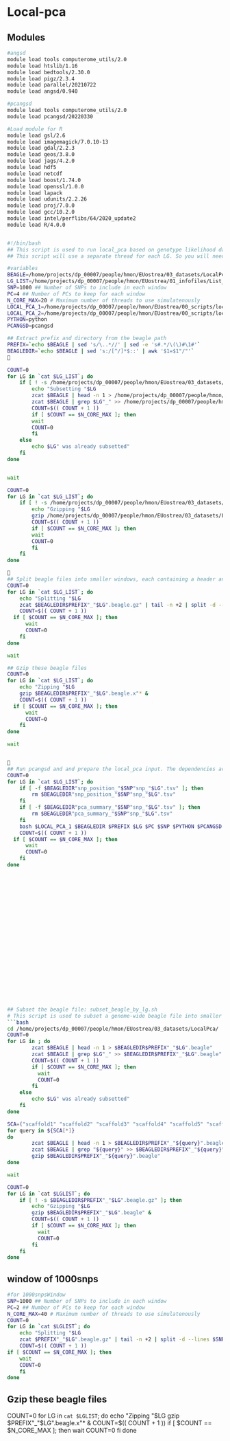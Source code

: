 Local-pca
================

## Modules
```bash
#angsd
module load tools computerome_utils/2.0
module load htslib/1.16
module load bedtools/2.30.0
module load pigz/2.3.4
module load parallel/20210722
module load angsd/0.940

#pcangsd
module load tools computerome_utils/2.0
module load pcangsd/20220330 

#Load module for R
module load gsl/2.6
module load imagemagick/7.0.10-13
module load gdal/2.2.3
module load geos/3.8.0
module load jags/4.2.0
module load hdf5
module load netcdf
module load boost/1.74.0
module load openssl/1.0.0
module load lapack
module load udunits/2.2.26
module load proj/7.0.0
module load gcc/10.2.0
module load intel/perflibs/64/2020_update2
module load R/4.0.0
```
```bash

#!/bin/bash
## This script is used to run local_pca based on genotype likelihood data. See https://github.com/petrelharp/local_pca for details. 
## This script will use a separate thread for each LG. So you will need to first run /workdir/genomic-data-analysis/scripts/subset_beagle_by_lg.sh

#variables
BEAGLE=/home/projects/dp_00007/people/hmon/EUostrea/03_datasets/LocalPca/Jan23_A940_minMapQ20minQ20_NOMININD_setMinDepthInd1_setMinDepthInd1_setMinDepth600setMaxDepth1200.beagle.gz
LG_LIST=/home/projects/dp_00007/people/hmon/EUostrea/01_infofiles/List_scaffold_28jan23.txt
SNP=1000 ## Number of SNPs to include in each window
PC=4 ## Number of PCs to keep for each window
N_CORE_MAX=20 # Maximum number of threads to use simulatenously
LOCAL_PCA_1=/home/projects/dp_00007/people/hmon/EUostrea/00_scripts/local_pca_1.sh
LOCAL_PCA_2=/home/projects/dp_00007/people/hmon/EUostrea/00_scripts/local_pca_2.R
PYTHON=python
PCANGSD=pcangsd

## Extract prefix and directory from the beagle path
PREFIX=`echo $BEAGLE | sed 's/\..*//' | sed -e 's#.*/\(\)#\1#'`
BEAGLEDIR=`echo $BEAGLE | sed 's:/[^/]*$::' | awk '$1=$1"/"'`
🤝

COUNT=0
for LG in `cat $LG_LIST`; do
	if [ ! -s /home/projects/dp_00007/people/hmon/EUostrea/03_datasets/LocalPca/$PREFIX"_"$LG".beagle.gz" ]; then
		echo "Subsetting "$LG
		zcat $BEAGLE | head -n 1 > /home/projects/dp_00007/people/hmon/EUostrea/03_datasets/LocalPca/$PREFIX"_"$LG".beagle"
		zcat $BEAGLE | grep $LG"_" >> /home/projects/dp_00007/people/hmon/EUostrea/03_datasets/LocalPca/$PREFIX"_"$LG".beagle" &
		COUNT=$(( COUNT + 1 ))
		if [ $COUNT == $N_CORE_MAX ]; then
		wait
		COUNT=0
		fi
	else
		echo $LG" was already subsetted"
	fi
done


wait 

COUNT=0
for LG in `cat $LG_LIST`; do
	if [ ! -s /home/projects/dp_00007/people/hmon/EUostrea/03_datasets/LocalPca/$PREFIX"_"$LG".beagle.gz" ]; then
		echo "Gzipping "$LG
		gzip /home/projects/dp_00007/people/hmon/EUostrea/03_datasets/LocalPca/$PREFIX"_"$LG".beagle" &
		COUNT=$(( COUNT + 1 ))
		if [ $COUNT == $N_CORE_MAX ]; then
		wait
		COUNT=0
		fi
	fi
done

🤝
## Split beagle files into smaller windows, each containing a header and the desired number of SNPs
COUNT=0
for LG in `cat $LG_LIST`; do
	echo "Splitting "$LG
	zcat $BEAGLEDIR$PREFIX"_"$LG".beagle.gz" | tail -n +2 | split -d --lines $SNP - --filter='bash -c "{ zcat ${FILE%.*} | head -n1; cat; } > $FILE"' $BEAGLEDIR$PREFIX"_"$LG".beagle.x" &
	COUNT=$(( COUNT + 1 ))
  if [ $COUNT == $N_CORE_MAX ]; then
	  wait
	  COUNT=0
	fi
done

wait

## Gzip these beagle files
COUNT=0
for LG in `cat $LG_LIST`; do
	echo "Zipping "$LG
	gzip $BEAGLEDIR$PREFIX"_"$LG".beagle.x"* &
	COUNT=$(( COUNT + 1 ))
  if [ $COUNT == $N_CORE_MAX ]; then
	  wait
	  COUNT=0
	fi
done

wait


🤝
## Run pcangsd and and prepare the local_pca input. The dependencies are /workdir/genomic-data-analysis/scripts/local_pca_1.sh and /workdir/genomic-data-analysis/scripts/local_pca_2.R
COUNT=0
for LG in `cat $LG_LIST`; do
	if [ -f $BEAGLEDIR"snp_position_"$SNP"snp_"$LG".tsv" ]; then
		rm $BEAGLEDIR"snp_position_"$SNP"snp_"$LG".tsv"
	fi
	if [ -f $BEAGLEDIR"pca_summary_"$SNP"snp_"$LG".tsv" ]; then
		rm $BEAGLEDIR"pca_summary_"$SNP"snp_"$LG".tsv"
	fi
	bash $LOCAL_PCA_1 $BEAGLEDIR $PREFIX $LG $PC $SNP $PYTHON $PCANGSD $LOCAL_PCA_2 &
	COUNT=$(( COUNT + 1 ))
  if [ $COUNT == $N_CORE_MAX ]; then
	  wait
	  COUNT=0
	fi
done























## Subset the beagle file: subset_beagle_by_lg.sh
# This script is used to subset a genome-wide beagle file into smaller files by linkage groups or chromosomes. 
```bash
cd /home/projects/dp_00007/people/hmon/EUostrea/03_datasets/LocalPca/
COUNT=0
for LG in ; do
		zcat $BEAGLE | head -n 1 > $BEAGLEDIR$PREFIX"_"$LG".beagle"
		zcat $BEAGLE | grep $LG"_" >> $BEAGLEDIR$PREFIX"_"$LG".beagle" &
		COUNT=$(( COUNT + 1 ))
		if [ $COUNT == $N_CORE_MAX ]; then
		  wait
		  COUNT=0
		fi
	else
		echo $LG" was already subsetted"
	fi
done

SCA=("scaffold1" "scaffold2" "scaffold3" "scaffold4" "scaffold5" "scaffold6" "scaffold7" "scaffold8" "scaffold9" "scaffold10")
for query in ${SCA[*]}
do
		zcat $BEAGLE | head -n 1 > $BEAGLEDIR$PREFIX"_"${query}".beagle" 
		zcat $BEAGLE | grep "${query}" >> $BEAGLEDIR$PREFIX"_"${query}".beagle" &
		gzip $BEAGLEDIR$PREFIX"_"${query}".beagle"
done

wait 

COUNT=0
for LG in `cat $LGLIST`; do
	if [ ! -s $BEAGLEDIR$PREFIX"_"$LG".beagle.gz" ]; then
		echo "Gzipping "$LG
		gzip $BEAGLEDIR$PREFIX"_"$LG".beagle" &
		COUNT=$(( COUNT + 1 ))
		if [ $COUNT == $N_CORE_MAX ]; then
		  wait
		  COUNT=0
		fi
	fi
done
```

## window of 1000snps
```bash
#for 1000snpsWindow
SNP=1000 ## Number of SNPs to include in each window
PC=2 ## Number of PCs to keep for each window
N_CORE_MAX=40 # Maximum number of threads to use simulatenously
COUNT=0
for LG in `cat $LGLIST`; do
	echo "Splitting "$LG
	zcat $PREFIX"_"$LG".beagle.gz" | tail -n +2 | split -d --lines $SNP - --filter='bash -c "{ zcat ${FILE%.*} | head -n1; cat; } > $FILE"' $PREFIX"_"$LG".beagle.x" &
	COUNT=$(( COUNT + 1 ))
if [ $COUNT == $N_CORE_MAX ]; then
	wait
	COUNT=0
	fi
done
````

## Gzip these beagle files
COUNT=0
for LG in `cat $LGLIST`; do
	echo "Zipping "$LG
	gzip $PREFIX"_"$LG".beagle.x"* &
	COUNT=$(( COUNT + 1 ))
  if [ $COUNT == $N_CORE_MAX ]; then
	  wait
	  COUNT=0
	fi
done
